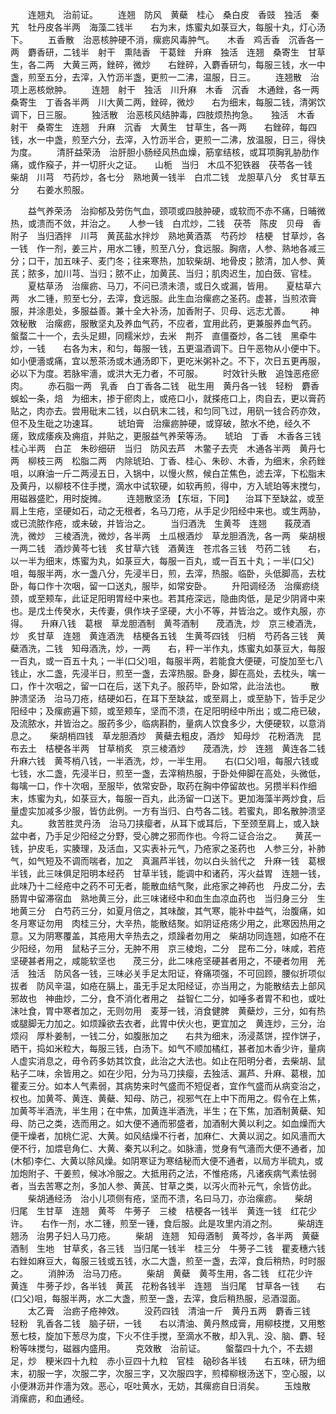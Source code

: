 <!-- { "loadSidebar": true } -->
　　连翘丸　治前证。
　　连翘　防风　黄蘗　桂心　桑白皮　香豉　独活　秦艽　牡丹皮各半两　海藻二钱半　　右为末，炼蜜丸如菉豆大，每服十丸，灯心汤下。
　　五香散　治恶核肿硬不消，瘰疬风毒肿气。　　木香　鸡舌香　沉香各一两　麝香研，二钱半　射干　熏陆香　干葛銼　升麻　独活　连翘　桑寄生　甘草生，各二两　大黄三两，銼碎，微炒　　右銼碎，入麝香研匀，每服三钱，水一中盏，煎至五分，去滓，入竹沥半盏，更煎一二沸，温服，日三。
　　连翘散　治项上恶核焮肿。
　　连翘　射干　独活　川升麻　木香　沉香　木通銼，各一两　桑寄生　丁香各半两　川大黄二两，銼碎，微炒　　右为细末，每服二钱，清粥饮调下，日三服。
　　独活散　治恶核风结肿毒，四肢烦热拘急。　　独活　木香　射干　桑寄生　连翘　升麻　沉香　大黄生　甘草生，各一两　　右銼碎，每四钱，水一中盏，煎至六分，去滓，入竹沥半合，更煎一二沸，放温服，日三，得快为度。
　　清肝益荣汤　治肝胆小肠经风热血燥，筋挛结核，或耳项胸乳胁肋作痛，或作瘊子，并一切肝火之证。　　山栀　当归　木瓜不犯铁器　茯苓各一钱　柴胡　川芎　芍药炒，各七分　熟地黄一钱半　白朮二钱　龙胆草八分　炙甘草五分　　右姜水煎服。

　　益气养荣汤　治抑郁及劳伤气血，颈项或四肢肿硬，或软而不赤不痛，日晡微热，或溃而不敛，并治之。　　人参一钱　白朮炒，二钱　茯苓　陈皮　贝母　香附子　当归酒拌　川芎　黄芪盐水拌炒　熟地黄酒蒸　芍药炒　桔梗　甘草炒，各一钱　作一剂，姜三片，用水二锺，煎至八分，食远服。胸痞，人参、熟地各减三分；口干，加五味子、麦门冬；往来寒热，加软柴胡、地骨皮；脓清，加人参、黄芪；脓多，加川芎、当归；脓不止，加黄芪、当归；肌肉迟生，加白蔹、官桂。
　　夏枯草汤　治瘰疬、马刀，不问已溃未溃，或日久或漏，皆用。　　夏枯草六两　水二锺，煎至七分，去滓，食远服。此生血治瘰疬之圣药。虚甚，当煎浓膏服，并涂患处，多服益善。兼十全大补汤，加香附子、贝母、远志尤善。
　　神效秘散　治瘰疬，服散坚丸及养血气药，不应者，宜用此药，更兼服养血气药。　　螌蝥二十一个，去头足翅，同糯米炒，去米　荆芥　直僵蚕炒，各二钱　黑牵牛炒，一钱　　右各为末，和匀，每服一钱，五更温酒调下。日午恶物从小便中下。如小便濇或痛，宜以葱茶汤或木通汤即下，更吃米粥补之。不下，次日五更再服，必以下为度。若脉牢濇，或洪大无力者，不可服。
　　时效针头散　追蚀恶疮瘀肉。
　　赤石脂一两　乳香　白丁香各二钱　砒生用　黄丹各一钱　轻粉　麝香　蜈蚣一条，焙　为细末，掺于瘀肉上，或疮口小，就搽疮口上，肉自去，更以膏药贴之，肉亦去。尝用砒末二钱，以白矾末二钱，和匀同飞过，用矾一钱合药亦效，但不及生砒之功速耳。
　　琥珀膏　治瘰疬肿硬，或穿破，脓水不绝，经久不瘥，致成痿疾及痈疽，并贴之，更服益气养荣等汤。　　琥珀　丁香　木香各三钱　桂心半两　白芷　朱砂细研　当归　防风去芦　木鳖子去壳　木通各半两　黄丹七两　柳枝三两　松脂二两　内除琥珀、丁香、桂心、朱砂、木香，为细末，余药銼咀，以麻油一斤二两浸五日，入锅中，以慢火熬，候白芷焦色，滤去滓，下松脂末及黄丹，以柳枝不住手搅，滴水中试软硬，如软再煎，得中，方入琥珀等末搅匀，用磁器盛贮，用时旋摊。
　　连翘散坚汤 【东垣，下同】 　治耳下至缺盆，或至肩上生疮，坚硬如石，动之无根者，名马刀疮，从手足少阳经中来也。或生两胁，或已流脓作疮，或未破，并皆治之。
　　当归酒洗　生黄芩　连翘　　莪荗酒洗，微炒　三棱酒洗，微炒，各半两　土瓜根酒炒　草龙胆酒洗，各一两　柴胡根一两二钱　酒炒黄芩七钱　炙甘草六钱　酒黄连　苍朮各三钱　芍药二钱　　右，以一半为细末，炼蜜为丸，如菉豆大，每服一百丸，或一百五十丸；一半(口父)咀，每服半两，水一盏八分，先浸半日，煎，去滓，热服。临卧，头低脚高，去枕卧，每口作十次咽，留一口送丸，服毕，如常安卧。
　　升阳调经汤　治瘰疬绕颈，或至颊车，此证足阳明胃经中来也。若其疮深远，隐曲肉低，是足少阴肾中来也。是戊土传癸水，夫传妻，俱作块子坚硬，大小不等，并皆治之。或作丸服，亦得。　　升麻八钱　葛根　草龙胆酒制　黄芩酒制　　荗酒洗，炒　京三棱酒洗，炒　炙甘草　连翘　黄连酒洗　桔梗各五钱　生黄芩四钱　归梢　芍药各三钱　黄蘗酒洗，二钱　知母酒洗，炒，一两　　右，秤一半作丸，炼蜜丸如菉豆大，每服一百丸，或一百五十丸；一半(口父)咀，每服半两，若能食大便硬，可旋加至七八钱止，水二盏，先浸半日，煎至一盏，去滓热服。卧身，脚在高处，去枕头，噙一口，作十次咽之，留一口在后，送下丸子。服药毕，卧如常，此治法也。
　　散肿溃坚汤　治马刀疮，结硬如石，在耳下至缺盆，或至肩上，或至胁下，皆手足少阳经中；及瘰疬遍下颏，或至颊车，坚而不溃，在足阳明经中所出；或二疮已破，及流脓水，并皆治之。服药多少，临病斟酌，量病人饮食多少，大便硬软，以意消息之。　　柴胡梢四钱　草龙胆酒炒　黄蘗去粗皮，酒炒　知母炒　花粉酒洗　昆布去土　桔梗各半两　甘草梢炙　京三棱酒炒　　荗酒洗，炒　连翘　黄连各二钱　升麻六钱　黄芩梢八钱，一半酒洗，炒，一半生用。　　右(口父)咀，每服六钱或七钱，水二盏，先浸半日，煎至一盏，去滓稍热服，于卧处伸脚在高处，头微低，每噙一口，作十次咽，至服毕，依常安卧，取药在胸中停留故也。另攒半料作细末，炼蜜为丸，如菉豆大，每服一百丸，此汤留一口送下。更加海藻半两炒食，后量虚实加减多少服，皆仿此例。一方有当归、白芍各二钱。若蜜丸，即名散肿溃坚丸。
　　救苦胜灵丹汤　治马刀挟瘿者，从耳下或耳后，下至颈至肩上，或入缺盆中者，乃手足少阳经之分野，受心脾之邪而作也。今将二证合治之。　　黄芪一钱，护皮毛，实腠理，及活血，又实表补元气，乃疮家之圣药也　人参三分，补肺气，如气短及不调而喘者，加之　真漏芦半钱，勿以白头翁代之　升麻一钱　葛根半钱，此三味俱足阳明本经药　甘草半钱，能调中和诸药，泻火益胃　连翘一钱，此味乃十二经疮中之药不可无者，能散血结气聚，此疮家之神药也　丹皮二分，去肠胃中留滞宿血　熟地黄三分，此三味诸经中和血生血凉血药也　当归身三分　生地黄三分　白芍药三分，如夏月倍之，其味酸，其气寒，能补中益气，治腹痛，如冬月寒证勿用　肉桂三分，大辛热，能散结聚。如阴证疮疡少用之，此寒因热用之意。又为阴寒覆盖，其疮用大辛热去之，烦躁者勿用之　柴胡功同连翘，如疮不在少阳经，勿用　鼠粘子三分，无肿不用　京三棱炮，二分　昆布二分，味咸，若疮坚硬甚者用之，咸能软坚也　　荗三分，此二味疮坚硬甚者用之，不硬者勿用　羌活　独活　防风各一钱，三味必关手足太阳证，脊痛项强，不可回顾，腰似折项似拔者　防风辛温，如疮在膈上，虽无手足太阳经证，亦当用之，为能散结去上部风邪故也　神曲炒，二分，食不消化者用之　益智仁二分，如唾多者胃不和也，或吐沫吐食，胃中寒者加之，无则勿用　麦芽一钱，消食健脾　黄蘗炒，三分，如有热或腿脚无力加之。如烦躁欲去衣者，此胃中伏火也，更宜加之　黄连炒，三分，治烦闷　厚朴姜制，一钱二分，如腹胀加之　　右共为细末，汤浸蒸饼，捏作饼子，晒干，捣如米粒大，每服三钱，白汤下。如气不顺加橘红，甚者加木香少许，量病人虚实消息之，毋令药多妨其饮食，此治之大法也。如止在阳明分者，去柴胡、鼠粘子二味，余皆用之。如在少阳，分为马刀挟瘿，去独活、漏芦、升麻、葛根，加瞿麦三分。如本人气素弱，其病势来时气盛而不短促者，宜作气盛而从病变治之，权也。加黄芩、黄连、黄蘗、知母、防己，视邪气在上中下而用之。假令在上焦，加黄芩半酒洗，半生用；在中焦，加黄连半酒洗，半生；在下焦，加酒制黄蘗、知母、防己之类，选而用之。如大便不通而邪盛者，加酒制大黄以利之。如血燥而大便干燥者，加桃仁泥、大黄。如风结燥不行者，加麻仁、大黄以润之。如风濇而大便不行，加煨皂角仁、大黄、秦艽以利之。如脉濇，觉身有气濇而大便不通者，加(木郁)李仁、大黄以除风燥。如阴寒证为寒结秘而大便不通者，以局方半硫丸，或加炮附子、干姜煎，候冰冷服之。大抵用药之法，不惟疮疡，凡诸疾病气素怯弱者，当去苦寒之剂，多加人参、黄芪、甘草之类，以泻火而补元气，余皆仿此。
　　柴胡通经汤　治小儿项侧有疮，坚而不溃，名曰马刀，亦治瘰疬。　　柴胡　归尾　生甘草　连翘　黄芩　牛蒡子　三棱　桔梗各一钱半　黄连一钱　红花少许。　　右作一剂，水二锺，煎至一锺，食后服。此是攻里内消之剂。
　　柴胡连翘汤　治男子妇人马刀疮。
　　柴胡　连翘　知母酒制　黄芩炒，各半两　黄蘗酒制　生地　甘草炙，各三钱　当归尾一钱半　桂三分　牛蒡子二钱　瞿麦穗六钱　　右銼如麻豆大，每服三钱或五钱，水二大盏，煎至一盏，去滓，食后稍热，时时服之。
　　消肿汤　治马刀疮。
　　柴胡　黄蘗　黄芩生用，各二钱　红花少许　黄连　牛蒡子炒，各半钱　黄芪　花粉各钱半　连翘　当归尾　甘草各一钱　　右(口父)咀，每服半两，水二大盏，煎至一盏，去滓，食后稍热服，忌酒湿面。
　　太乙膏　治疬子疮神效。
　　没药四钱　清油一斤　黄丹五两　麝香三钱　轻粉　乳香各二钱　脑子研，一钱　　右以清油、黄丹熬成膏，用柳枝搅，又用憨葱七枝，旋加下葱尽为度，下火不住手搅，至滴水不散，却入乳、没、脑、麝、轻粉等味搅匀，磁器内盛用。
　　克效散　治前证。
　　螌蝥四十九个，不去翅足，炒　粳米四十九粒　赤小豆四十九粒　官桂　硇砂各半钱　　右五味，研为细末，初服一字，次服二字，次服三字，又次服四字，煎樟柳根汤送下，空心服，以小便淋沥并作濇为效。恶心，呕吐黄水，无妨，其瘰疬自日消矣。
　　玉烛散　消瘰疬，和血通经。
